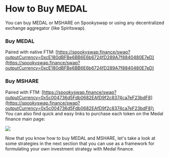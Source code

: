 # How to Buy MEDAL

You can buy MEDAL or MSHARE on Spookyswap or using any decentralized exchange aggregator (like Spiritswap).

### Buy MEDAL

Paired with native FTM: [https://spookyswap.finance/swap?outputCurrency=0xcE180dBFBe6BB6E6b6724fD289A7f8840480E7eD](https://spookyswap.finance/swap?outputCurrency=0xcE180dBFBe6BB6E6b6724fD289A7f8840480E7eD)

### Buy MSHARE

Paired with FTM: [https://spookyswap.finance/swap?outputCurrency=0x5c004736d5Fdb0682EAfD9f2c8374ca7eF23bdF8](https://spookyswap.finance/swap?outputCurrency=0x5c004736d5Fdb0682EAfD9f2c8374ca7eF23bdF8)\
\
You can also find quick and easy links to purchase each token on the Medal finance main page:

![](<../../.gitbook/assets/img4).png>)

Now that you know how to buy MEDAL and MSHARE, let's take a look at some strategies in the next section that you can use as a framework for formulating your own investment strategy with Medal finance.
